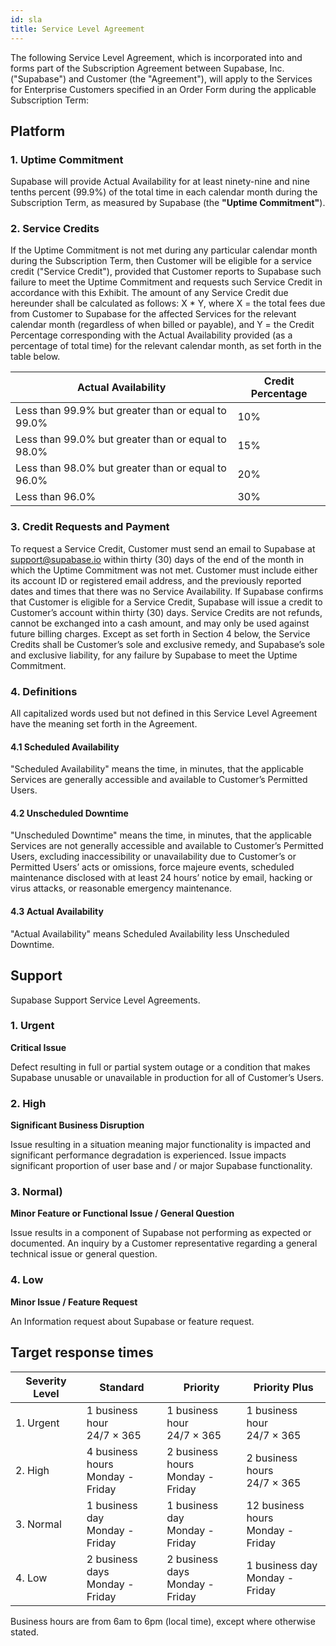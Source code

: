 ```yaml
---
id: sla
title: Service Level Agreement
---
```


The following Service Level Agreement, which is incorporated into and forms part of the Subscription Agreement between Supabase, Inc. ("Supabase") and Customer (the "Agreement"), will apply to the Services for Enterprise Customers specified in an Order Form during the applicable Subscription Term:  

## Platform
### 1. Uptime Commitment

Supabase will provide Actual Availability for at least ninety-nine and nine tenths percent (99.9%) of the total time in each calendar month during the Subscription Term, as measured by Supabase (the **"Uptime Commitment"**).


### 2. Service Credits

If the Uptime Commitment is not met during any particular calendar month during the Subscription Term, then Customer will be eligible for a service credit ("Service Credit"), provided that Customer reports to Supabase such failure to meet the Uptime Commitment and requests such Service Credit in accordance with this Exhibit.  The amount of any Service Credit due hereunder shall be calculated as follows:
X * Y, where X = the total fees due from Customer to Supabase for the affected Services for the relevant calendar month (regardless of when billed or payable), and Y = the Credit Percentage corresponding with the Actual Availability provided (as a percentage of total time) for the relevant calendar month, as set forth in the table below. 

| Actual Availability                                | Credit Percentage |
|----------------------------------------------------|-------------------|
| Less than 99.9% but greater than or equal to 99.0% | 10%               |
| Less than 99.0% but greater than or equal to 98.0% | 15%               |
| Less than 98.0% but greater than or equal to 96.0% | 20%               |
| Less than 96.0%                                    | 30%               |

### 3. Credit Requests and Payment

To request a Service Credit, Customer must send an email to Supabase at support@supabase.io within thirty (30) days of the end of the month in which the Uptime Commitment was not met. Customer must include either its account ID or registered email address, and the previously reported dates and times that there was no Service Availability. If Supabase confirms that Customer is eligible for a Service Credit, Supabase will issue a credit to Customer’s account within thirty (30) days. Service Credits are not refunds, cannot be exchanged into a cash amount, and may only be used against future billing charges. Except as set forth in Section 4 below, the Service Credits shall be Customer’s sole and exclusive remedy, and Supabase’s sole and exclusive liability, for any failure by Supabase to meet the Uptime Commitment.

### 4. Definitions

All capitalized words used but not defined in this Service Level Agreement have the meaning set forth in the Agreement.

#### 4.1 Scheduled Availability

"Scheduled Availability" means the time, in minutes, that the applicable Services are generally accessible and available to Customer’s Permitted Users.  

#### 4.2 Unscheduled Downtime

"Unscheduled Downtime" means the time, in minutes, that the applicable Services are not generally accessible and available to Customer’s Permitted Users, excluding inaccessibility or unavailability due to Customer’s or Permitted Users’ acts or omissions, force majeure events, scheduled maintenance disclosed with at least 24 hours’ notice by email, hacking or virus attacks, or reasonable emergency maintenance.

#### 4.3 Actual Availability

"Actual Availability" means Scheduled Availability less Unscheduled Downtime. 

## Support

Supabase Support Service Level Agreements.

### 1. Urgent

**Critical Issue**

Defect resulting in full or partial system outage or a condition that makes Supabase unusable 
or unavailable in production for all of Customer’s Users. 

### 2. High

**Significant Business Disruption**

Issue resulting in a situation meaning major functionality is impacted and 
significant performance degradation is experienced. Issue impacts significant proportion of user base and / or major 
Supabase functionality.  

### 3. Normal)

**Minor Feature or Functional Issue / General Question**

Issue results in a component of Supabase not 
performing as expected or documented. An inquiry by a Customer representative regarding a general technical issue 
or general question. 

### 4. Low

**Minor Issue / Feature Request**

An Information request about Supabase or feature request. 

## Target response times

| Severity Level | Standard                                   | Priority                         | Priority Plus                     |
|----------------|--------------------------------------------|----------------------------------|-----------------------------------|
| 1. Urgent      | 1 business hour<br />24/7 × 365                 | 1 business hour<br />24/7 × 365       | 1 business hour<br />24/7 × 365        |
| 2. High        | 4 business hours<br />Monday - Friday | 2 business hours<br />Monday - Friday | 2 business hours<br />24/7 × 365       |
| 3. Normal      | 1 business day<br />Monday - Friday   | 1 business day<br />Monday - Friday   | 12 business hours<br />Monday - Friday |
| 4. Low         | 2 business days<br />Monday - Friday  | 2 business days<br />Monday - Friday  | 1 business day<br />Monday - Friday    |


Business hours are from 6am to 6pm (local time), except where otherwise stated.